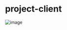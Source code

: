 # project-client

![image](https://github.com/wisann/project-client/assets/121894013/3e904674-cd7e-49c4-ab09-706dfa775885)
